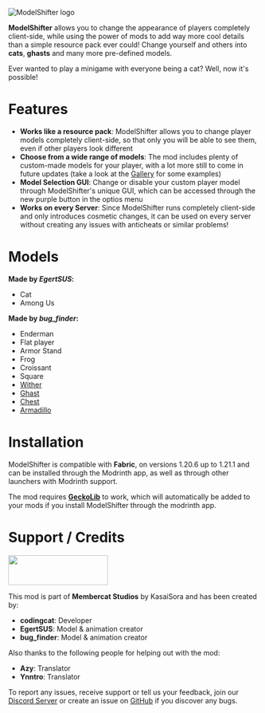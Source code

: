 ![ModelShifter logo](https://cdn.modrinth.com/data/cached_images/888292da4e7ddbd4c317c56bce131c7dacd60260.png)

**ModelShifter** allows you to change the appearance of players completely client-side, while using the power of mods to add way more cool details than a simple resource pack ever could! Change yourself and others into **cats**, **ghasts** and many more pre-defined models.

Ever wanted to play a minigame with everyone being a cat? Well, now it's possible!

# Features
- **Works like a resource pack**: ModelShifter allows you to change player models completely client-side, so that only you will be able to see them, even if other players look different
- **Choose from a wide range of models**: The mod includes plenty of custom-made models for your player, with a lot more still to come in future updates (take a look at the [Gallery](https://modrinth.com/mod/model-shifter/gallery) for some examples)
- **Model Selection GUI**: Change or disable your custom player model through ModelShifter's unique GUI, which can be accessed through the new purple button in the optios menu
- **Works on every Server**: Since ModelShifter runs completely client-side and only introduces cosmetic changes, it can be used on every server without creating any issues with anticheats or similar problems!

# Models
**Made by *EgertSUS*:**
- Cat
- Among Us

**Made by *bug_finder*:**
- Enderman
- Flat player
- Armor Stand
- Frog
- Croissant
- Square
- [Wither](https://sketchfab.com/3d-models/wither-playerskin-2ad3cadc2f194134948d8b09e9004617)
- [Ghast](https://sketchfab.com/3d-models/ghast-playermodel-528350e1fe6e4ac29b85c97df2661ac8)
- [Chest](https://sketchfab.com/3d-models/chest-playerskin-d4316caeea3347a39fea9775423191b6)
- [Armadillo](https://sketchfab.com/3d-models/armadillo-playerskin-8d895973005f40fd88073649e89215a3)

# Installation
ModelShifter is compatible with **Fabric**, on versions 1.20.6 up to 1.21.1 and can be installed through the Modrinth app, as well as through other launchers with Modrinth support.

The mod requires [**GeckoLib**](https://modrinth.com/mod/geckolib) to work, which will automatically be added to your mods if you install ModelShifter through the modrinth app.

# Support / Credits
[<img src="https://codingcat2468.github.io/assets/images/membercat_studios.png" height="60" width="200"/>](https://membercat.com)

This mod is part of **Membercat Studios** by KasaiSora and has been created by:
- **codingcat**: Developer
- **EgertSUS**: Model & animation creator
- **bug_finder**: Model & animation creator

Also thanks to the following people for helping out with the mod:
- **Azy**: Translator
- **Ynntro**: Translator

To report any issues, receive support or tell us your feedback, join our [Discord Server](https://dc.kasai.gg/) or create an issue on [GitHub](https://github.com/codingcat2468/ModelShifter/issues) if you discover any bugs.
